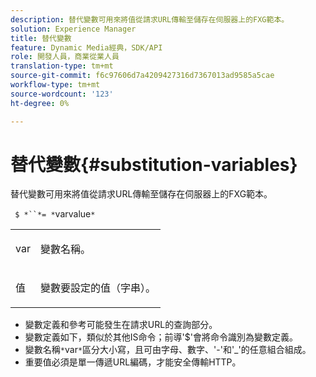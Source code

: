 ```yaml
---
description: 替代變數可用來將值從請求URL傳輸至儲存在伺服器上的FXG範本。
solution: Experience Manager
title: 替代變數
feature: Dynamic Media經典，SDK/API
role: 開發人員，商業從業人員
translation-type: tm+mt
source-git-commit: f6c97606d7a4209427316d7367013ad9585a5cae
workflow-type: tm+mt
source-wordcount: '123'
ht-degree: 0%

---
```



# 替代變數{#substitution-variables}

替代變數可用來將值從請求URL傳輸至儲存在伺服器上的FXG範本。

` $ *``*= *`varvalue`*`

<table id="simpletable_76B381800C0D411F87CD551FC30B0579"> 
 <tr class="strow"> 
  <td class="stentry"> <p> <span class="codeph"> <span class="varname"> var  </span> </span> </p> </td> 
  <td class="stentry"> <p>變數名稱。 </p> </td> 
 </tr> 
 <tr class="strow"> 
  <td class="stentry"> <p> <span class="codeph"> <span class="varname"> 值  </span> </span> </p> </td> 
  <td class="stentry"> <p>變數要設定的值（字串）。 </p> </td> 
 </tr> 
</table>

* 變數定義和參考可能發生在請求URL的查詢部分。
* 變數定義如下，類似於其他IS命令；前導&#39;$&#39;會將命令識別為變數定義。
* 變數名稱`*`var`*`區分大小寫，且可由字母、數字、&#39;-&#39;和&#39;_&#39;的任意組合組成。
* 重要值必須是單一傳遞URL編碼，才能安全傳輸HTTP。

